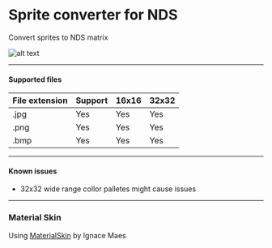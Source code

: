 Sprite converter for NDS
===

Convert sprites to NDS matrix


![alt text](https://raw.githubusercontent.com/Asiern/SpriteNDS/master/SpriteNDS.png)

---

#### Supported files
| File extension | Support | 16x16 | 32x32 |
|----------------|---------|-------|-------|
| .jpg           | Yes     | Yes   | Yes   |
| .png           | Yes     | Yes   | Yes   |
| .bmp           | Yes     | Yes   | Yes   |


---

#### Known issues

- 32x32 wide range collor palletes might cause issues

---

### Material Skin

Using [MaterialSkin](https://github.com/IgnaceMaes/MaterialSkin) by Ignace Maes



